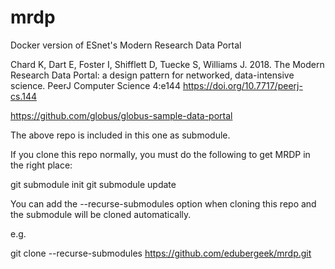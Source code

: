 # mrdp
Docker version of ESnet's Modern Research Data Portal

Chard K, Dart E, Foster I, Shifflett D, Tuecke S, Williams J. 2018. The Modern Research Data Portal: a design pattern for networked, data-intensive science. PeerJ Computer Science 4:e144 https://doi.org/10.7717/peerj-cs.144

https://github.com/globus/globus-sample-data-portal

The above repo is included in this one as submodule. 

If you clone this repo normally, you must do the following to get MRDP in the right place:

git submodule init
git submodule update

You can add the --recurse-submodules option when cloning this repo and the submodule will be cloned automatically.

e.g. 

git clone --recurse-submodules https://github.com/edubergeek/mrdp.git

